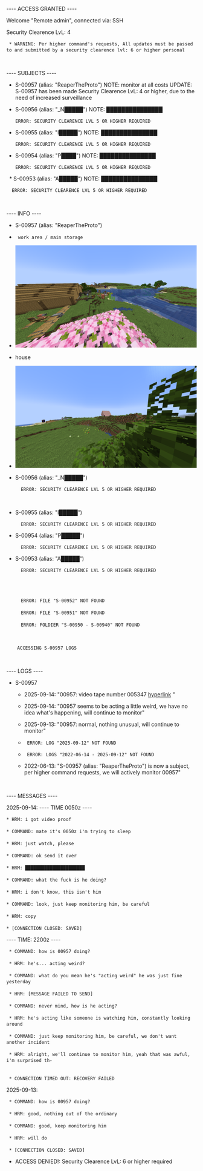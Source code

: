 ---- ACCESS GRANTED ----

Welcome "Remote admin", connected via: SSH

Security Clearence LvL: 4

     * WARNING: Per higher command's requests, All updates must be passed to and submitted by a security clearence lvl: 6 or higher personal


‎ 
‎ 
‎ 
‎ 
‎ 
‎ 
‎ 
‎ 
‎ 
‎ 
‎ 
‎ 















---- SUBJECTS ----
* S-00957 (alias: "ReaperTheProto")
     NOTE: monitor at all costs
    UPDATE: S-00957 has been made Security Clearence LvL: 4 or higher, due to the need of increased surveillance

* S-00956 (alias: "_N█████")
      NOTE: ███████████████

      ERROR: SECURITY CLEARENCE LVL 5 OR HIGHER REQUIRED

* S-00955 (alias: "I█████")
      NOTE: ███████████████

      ERROR: SECURITY CLEARENCE LVL 5 OR HIGHER REQUIRED


* S-00954 (alias: "P████")
      NOTE: ███████████████

      ERROR: SECURITY CLEARENCE LVL 5 OR HIGHER REQUIRED

‎ 
‎ * S-00953 (alias: "A█████")
      NOTE: ███████████████

      ERROR: SECURITY CLEARENCE LVL 5 OR HIGHER REQUIRED
‎ 
‎
‎ 
‎ 
‎ 
‎ 
‎ 


---- INFO ----
* S-00957 (alias: "ReaperTheProto")
*      work area / main storage
*    ![image_workarea.png](2025-09-14_20.36.45.png)

*    house
*    ![image_house.png](2025-09-14_20.51.00.png)


* S-00956 (alias: "_N█████")

        ERROR: SECURITY CLEARENCE LVL 5 OR HIGHER REQUIRED
‎ 

* S-00955 (alias: "I█████")

        ERROR: SECURITY CLEARENCE LVL 5 OR HIGHER REQUIRED


* S-00954 (alias: "P█████")

        ERROR: SECURITY CLEARENCE LVL 5 OR HIGHER REQUIRED


* S-00953 (alias: "A█████")

        ERROR: SECURITY CLEARENCE LVL 5 OR HIGHER REQUIRED




        ERROR: FILE "S-00952" NOT FOUND

        ERROR: FILE "S-00951" NOT FOUND

        ERROR: FOLDIER "S-00950 - S-00940" NOT FOUND
‎ 
‎ 
‎ 
‎ 
‎ 
‎ 
‎ 
        
        ACCESSING S-00957 LOGS

‎ 
‎ 
‎ 


---- LOGS ----
* S-00957

     * 2025-09-14: "00957: video tape number 005347 [hyperlink](https://youtu.be/-BhlKcBLc_s_) "
     
     *  2025-09-14: "00957 seems to be acting a little weird, we have no idea what's happening, will continue to monitor"

     *  2025-09-13: "00957: normal, nothing unusual, will continue to monitor"
 
     *      ERROR: LOG "2025-09-12" NOT FOUND
     *      ERROR: LOGS "2022-06-14 - 2025-09-12" NOT FOUND

     *  2022-06-13: "S-00957 (alias: "ReaperTheProto") is now a subject, per higher command requests, we will actively monitor 00957"
 



‎ 
‎ 
‎ 
‎ 
‎ 
‎ 
‎ 
‎ 
‎ 
‎ 


---- MESSAGES ----

2025-09-14: 
---- TIME 0050z ----
    
    * HRM: i got video proof

    * COMMAND: mate it's 0050z i'm trying to sleep

    * HRM: just watch, please

    * COMMAND: ok send it over

    * HRM: ██████████████████████

    * COMMAND: what the fuck is he doing?

    * HRM: i don't know, this isn't him

    * COMMAND: look, just keep monitoring him, be careful

    * HRM: copy

    * [CONNECTION CLOSED: SAVED]







---- TIME: 2200z ----
    
     * COMMAND: how is 00957 doing?
     
     * HRM: he's... acting weird?
     
     * COMMAND: what do you mean he's "acting weird" he was just fine yesterday

     * HRM: [MESSAGE FAILED TO SEND]
     
     * COMMAND: never mind, how is he acting?
     
     * HRM: he's acting like someone is watching him, constantly looking around
     
     * COMMAND: just keep monitoring him, be careful, we don't want another incident
     
     * HRM: alright, we'll continue to monitor him, yeah that was awful, i'm surprised th-
     

     * CONNECTION TIMED OUT: RECOVERY FAILED


2025-09-13: 

     * COMMAND: how is 00957 doing?
     
     * HRM: good, nothing out of the ordinary
     
     * COMMAND: good, keep monitoring him
     
     * HRM: will do

     * [CONNECTION CLOSED: SAVED]


* ACCESS DENIED!: Security Clearence LvL: 6 or higher required















